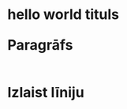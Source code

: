 <!DOCTYPE html>

<html>
<body>
 
  <h1>hello world tituls
  <p>Paragrāfs</p>
  <br>Izlaist līniju</br>
  </h1>
  <h1 style="text-align:center">
</body>
</html>
